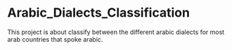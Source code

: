 # Arabic_Dialects_Classification
This project is about classify between the different arabic dialects for most arab countries that spoke arabic.

